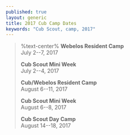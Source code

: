 ```yaml
---
published: true
layout: generic
title: 2017 Cub Camp Dates
keywords: "Cub Scout, camp, 2017"
---
```


> %text-center%
> **Webelos Resident Camp**</br>
> July 2--7, 2017
>
> **Cub Scout Mini Week**</br>
> July 2--4, 2017
>
> **Cub/Webelos Resident Camp**</br>
> August 6--11, 2017
>
> **Cub Scout Mini Week**</br>
> August 6--8, 2017
>
> **Cub Scout Day Camp**</br>
> August 14--18, 2017
